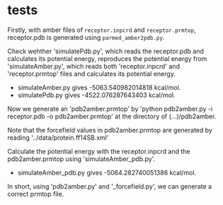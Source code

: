 # tests

Firstly, with amber files of `receptor.inpcrd` and `receptor.prmtop`,
receptor.pdb is generated using `parmed_amber2pdb.py`.

Check wehther 'simulatePdb.py', which reads the receptor.pdb and calculates its potential energy, reproduces the potential energy from 'simulateAmber.py', which reads both 'receptor.inpcrd' and 'receptor.prmtop' files and calculates its potential energy.

* simulateAmber.py gives -5063.540982014818 kcal/mol.
* simulatePdb.py   gives -4522.076287643403 kcal/mol.

Now we generate an 'pdb2amber.prmtop' by 'python pdb2amber.py -i receptor.pdb -o pdb2amber.prmtop' at the directory of (...)/pdb2amber.

Note that the forcefield values in pdb2amber.prmtop are generated by reading '../data/protein.ff14SB.xml'

Calculate the potential energy with the receptor.inpcrd and the pdb2amber.prmtop using 'simulateAmber_pdb.py'.

* simulateAmber_pdb.py gives -5064.282740051386 kcal/mol.

In short, using 'pdb2amber.py' and '_forcefield.py', we can generate a correct prmtop file.

